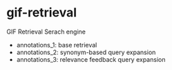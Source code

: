 # gif-retrieval
GIF Retrieval Serach engine
- annotations_1: base retrieval
- annotations_2: synonym-based query expansion
- annotations_3: relevance feedback query expansion

